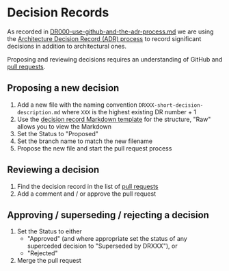 # Decision Records

As recorded in [DR000-use-github-and-the-adr-process.md](DR000-use-github-and-the-adr-process.md) we are using the [Architecture Decision Record (ADR) process](../architecture-decision-record/) to record significant decisions in addition to architectural ones.

Proposing and reviewing decisions requires an understanding of GitHub and [pull requests](https://docs.github.com/en/pull-requests/collaborating-with-pull-requests/proposing-changes-to-your-work-with-pull-requests/about-pull-requests). 

## Proposing a new decision

1. Add a new file with the naming convention `DRXXX-short-decision-description.md` where `XXX` is the highest existing DR number + 1
2. Use the [decision record Markdown template](DRXXX-decision-record-template.md) for the structure, "Raw" allows you to view the Markdown
3. Set the Status to "Proposed"
4. Set the branch name to match the new filename
5. Propose the new file and start the pull request process

## Reviewing a decision

1. Find the decision record in the list of [pull requests](../pulls)
2. Add a comment and / or approve the pull request

## Approving / superseding / rejecting a decision

1. Set the Status to either
   - "Approved" (and where appropriate set the status of any superceded decision to "Superseded by DRXXX"), or
   - "Rejected" 
3. Merge the pull request
